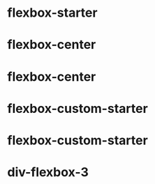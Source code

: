 # flexbox-starter
# flexbox-center
# flexbox-center
# flexbox-custom-starter
# flexbox-custom-starter
# div-flexbox-3
